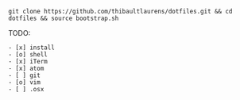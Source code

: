 ```
git clone https://github.com/thibaultlaurens/dotfiles.git && cd dotfiles && source bootstrap.sh
```

TODO:

    - [x] install
    - [o] shell
    - [x] iTerm
    - [x] atom
    - [ ] git
    - [o] vim
    - [ ] .osx
